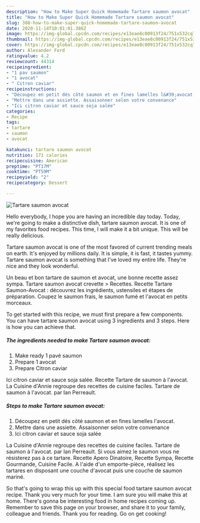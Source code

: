 ```yaml
---
description: "How to Make Super Quick Homemade Tartare saumon avocat"
title: "How to Make Super Quick Homemade Tartare saumon avocat"
slug: 388-how-to-make-super-quick-homemade-tartare-saumon-avocat
date: 2020-11-14T10:01:01.386Z
image: https://img-global.cpcdn.com/recipes/e13eae8c00913f24/751x532cq70/tartare-saumon-avocat-photo-principale-de-la-recette.jpg
thumbnail: https://img-global.cpcdn.com/recipes/e13eae8c00913f24/751x532cq70/tartare-saumon-avocat-photo-principale-de-la-recette.jpg
cover: https://img-global.cpcdn.com/recipes/e13eae8c00913f24/751x532cq70/tartare-saumon-avocat-photo-principale-de-la-recette.jpg
author: Alexander Ford
ratingvalue: 4.2
reviewcount: 44314
recipeingredient:
- "1 pav saumon"
- "1 avocat"
- " Citron caviar"
recipeinstructions:
- "Découpez en petit dés côté saumon et en fines lamelles l&#39;avocat."
- "Mettre dans une assiette. Assaisonner selon votre convenance"
- "Ici citron caviar et sauce soja salée"
categories:
- Recipe
tags:
- tartare
- saumon
- avocat

katakunci: tartare saumon avocat 
nutrition: 171 calories
recipecuisine: American
preptime: "PT17M"
cooktime: "PT59M"
recipeyield: "2"
recipecategory: Dessert

---
```



![Tartare saumon avocat](https://img-global.cpcdn.com/recipes/e13eae8c00913f24/751x532cq70/tartare-saumon-avocat-photo-principale-de-la-recette.jpg)

Hello everybody, I hope you are having an incredible day today. Today, we're going to make a distinctive dish, tartare saumon avocat. It is one of my favorites food recipes. This time, I will make it a bit unique. This will be really delicious.

Tartare saumon avocat is one of the most favored of current trending meals on earth. It's enjoyed by millions daily. It is simple, it is fast, it tastes yummy. Tartare saumon avocat is something that I've loved my entire life. They're nice and they look wonderful.

Un beau et bon tartare de saumon et avocat, une bonne recette assez sympa. Tartare saumon avocat crevette &gt; Recettes. Recette Tartare Saumon-Avocat : découvrez les ingrédients, ustensiles et étapes de préparation. Coupez le saumon frais, le saumon fumé et l&#39;avocat en petits morceaux.


To get started with this recipe, we must first prepare a few components. You can have tartare saumon avocat using 3 ingredients and 3 steps. Here is how you can achieve that.

<!--inarticleads1-->

##### The ingredients needed to make Tartare saumon avocat:

1. Make ready 1 pavé saumon
1. Prepare 1 avocat
1. Prepare  Citron caviar


Ici citron caviar et sauce soja salée. Recette Tartare de saumon à l&#39;avocat. La Cuisine d&#39;Annie regroupe des recettes de cuisine faciles. Tartare de saumon à l&#39;avocat. par Ian Perreault. 

<!--inarticleads2-->

##### Steps to make Tartare saumon avocat:

1. Découpez en petit dés côté saumon et en fines lamelles l&#39;avocat.
1. Mettre dans une assiette. Assaisonner selon votre convenance
1. Ici citron caviar et sauce soja salée


La Cuisine d&#39;Annie regroupe des recettes de cuisine faciles. Tartare de saumon à l&#39;avocat. par Ian Perreault. Si vous aimez le saumon vous ne résisterez pas à ce tartare. Recette Apero Dinatoire, Recette Sympa, Recette Gourmande, Cuisine Facile. A l&#39;aide d&#39;un emporte-pièce, réalisez les tartares en disposant une couche d&#39;avocat puis une couche de saumon mariné. 

So that's going to wrap this up with this special food tartare saumon avocat recipe. Thank you very much for your time. I am sure you will make this at home. There's gonna be interesting food in home recipes coming up. Remember to save this page on your browser, and share it to your family, colleague and friends. Thank you for reading. Go on get cooking!
